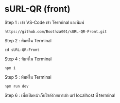 # sURL-QR (front) 
Step 1 : เข้า VS-Code เข้า Terminal และพิมพ์
```
https://github.com/Boothza001/sURL-QR-Front.git
``` 
Step 2 : พิมพ์ใน Terminal 
```
cd sURL-QR-Front
```
Step 4 : พิมพ์ใน Terminal
```
npm i
```
Step 5 : พิมพ์ใน Terminal
```
npm run dev
```
Step 6 : เพื่อเปิดหน้าเว็บไซต์ด้วยการเข้า url localhost ที่ terminal
